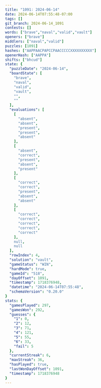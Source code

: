 ```yaml
---
title: "1091: 2024-06-14"
date: 2024-06-14T07:55:48-07:00
tags: []
git_branch: 2024-06-14_1091
contests: []
words: ["brave","naval","valid","vault"]
openers: ["brave"]
middlers: ["naval","valid"]
puzzles: [1091]
hashes: ["AAPPAACPAPCCPAACCCCCXXXXXXXXXX"]
openerHash: ["AAPPA"]
shifts: ["bhcud"]
state: {
  "puzzleDate": "2024-06-14",
  "boardState": [
    "brave",
    "naval",
    "valid",
    "vault",
    "",
    ""
  ],
  "evaluations": [
    [
      "absent",
      "absent",
      "present",
      "present",
      "absent"
    ],
    [
      "absent",
      "correct",
      "present",
      "absent",
      "present"
    ],
    [
      "correct",
      "correct",
      "present",
      "absent",
      "absent"
    ],
    [
      "correct",
      "correct",
      "correct",
      "correct",
      "correct"
    ],
    null,
    null
  ],
  "rowIndex": 4,
  "solution": "vault",
  "gameStatus": "WIN",
  "hardMode": true,
  "gameId": "518",
  "dayOffset": 1091,
  "timestamp": 1718376948,
  "datetime": "2024-06-14T07:55:48",
  "schemaVersion": "0.20.0"
}
stats: {
  "gamesPlayed": 297,
  "gamesWon": 292,
  "guesses": {
    "1": 0,
    "2": 12,
    "3": 71,
    "4": 121,
    "5": 55,
    "6": 33,
    "fail": 5
  },
  "currentStreak": 6,
  "maxStreak": 36,
  "hasPlayed": true,
  "lastWonDayOffset": 1091,
  "timestamp": 1718376948
}
---
```

<!-- more -->
